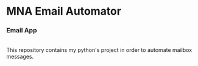 # MNA Email Automator
<h3>Email App</h3> <br>
This repository contains my python's project in order to automate mailbox messages.
